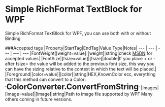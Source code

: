 # Simple RichFormat TextBlock for WPF
Simple RichFormat TextBlock for WPF, you can use both with or without Binding
<style>strong
{
  font-size:25px;
}
</style>
###Accepted tags
|Property|StartTag|EndTag|Value Type|Notes|
--- | --- | --- | --- | ---
|FontWeight|[weight=value]|[weight]|string|check <a href="https://msdn.microsoft.com/it-it/library/system.windows.fontweights(v=vs.110).aspx" target="_blank">MSDN</a> for accepted values|
|FontSize|[fsize=value]|[fsize]|double|If you place + or - after fsize= the value will be added to the previous font size, this way you can have the sizing relative to the context in which the text will be placed.| 
|Foreground|[color=value]|[color]|string|HEX,KnownColor ecc, everything that this method can convert to a Color: '<strong>ColorConverter.ConvertFromString</strong>'
|Images|[image=value]|[image]|string|Path to image file supported by WPF
Many others coming in future versions.
